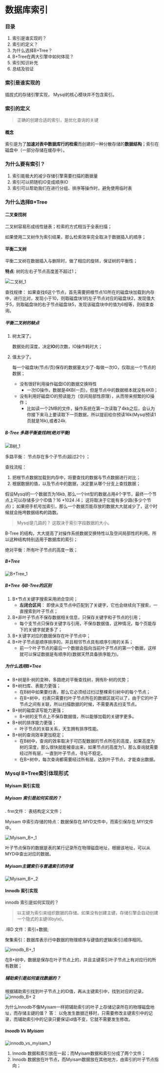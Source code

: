 # 数据库索引

### 目录

1. 索引是谁实现的？
2. 索引的定义？
3. 为什么选择B+Tree？
4. B+Tree在两大引擎中如何体现？
5. 索引知识补充
6. 总结及验证

### 索引是谁实现的

插拔式的存储引擎实现， Mysql的核心模块并不包含索引。



### 索引的定义

> 正确的创建合适的索引，是优化查询的关键

#### 概念

索引是为了**加速对表中数据库行的检索**而创建的一种分散存储的**数据结构**；索引在磁盘中（一部分存储在缓存中）。



### 为什么要有索引？

1. 索引能极大的减少存储引擎需要扫描的数据量
2. 索引可以把随机IO变成顺序IO
3. 索引可以帮助我们在进行分组、排序等操作时，避免使用临时表

### 为什么选择B+Tree

#### 二叉查找树

二叉树容易形成线性链表；检索的方式相当于全表扫描；

如果使用二叉树作为索引结果，那么检索效率完全取决于数据插入的顺序；



#### 平衡二叉树

平衡二叉树在数据插入与删除时，做了相应的旋转，保证树的平衡性；

**特点**: 树的左右子节点高度差不超过1；

![二叉树_1](images/二叉树_1.jpg)



查找规律： 如果查找6这个节点，首先需要把根节点10所在的磁盘块加载到内存中，进行比对，发现小于10，则取磁盘块1的左子节点对应的磁盘块2，发现值大于5，则取磁盘块的右子节点磁盘块5，发现该磁盘块中的值为6相等，则结束查询。



##### 平衡二叉树的缺点

1. 树太深了。

   数据处的深度，决定**IO**的次数，IO操作耗时大；

2. 值太少了。

   每一个磁盘块(节点/页)保存的数据量太少了-每做一次IO，仅取出一个节点的数据；

   - 没有很好利用操作磁盘IO的数据交换特性
     - 一次IO操作，数据是4KB(一页)，但是节点中的数据根本就没有4KB；
   - 没有利用好磁盘IO的预读能力（空间局部性原理），从而带来频繁的IO操作；
     - 比如读一个2MB的文件，操作系统在第一次读取了4kb之后，会认为你接下来马上要读取下一页数据，所以提前给你预读16k(Mysql预读1页就是16k),或者24k.

##### B-Tree 多路平衡查找树(绝对平衡)

![B树_1](images/B树_1.jpg)

多路平衡： 节点存在多个子节点(超过2个) ；

查找流程：

1. 把根节点数据加载到内存中，将要查找的数据与节点数据进行对比；
2. 根据数据的值，以及节点中的数据，决定要从哪个分支上查找数据；

假设Mysql的一个数据页为16kb, 那么一个Int型的数据占用4个字节，最终一个节点上可以存储多少个ID值？16 *1024 /4； 这将取决于它能有多少路(多少个节点)； 如果把手机号加索引，那么一个数据页能存放的数据大大就减少了，这个时候就会拖垮数据结构的路数。

> Mysql是几路的？ 这取决于索引字段数据的大小。

B-Tree 的结构，大大提高了对操作系统数据交换特性以及空间局部性的利用。所以这种结构特别适用于数据库的索引；

绝对平衡：所有叶子节点的高度一致；



##### B+Tree 

![B+Tree_1](images/B+Tree_1.jpg)

##### B+Tree 与B-Tree的区别

1. B+节点关键字搜索采用闭合空间；
   - **左闭合区间**： 即使从支节点中匹配到了关键字，它也会继续向下搜索，一直搜索到叶子节点；
2. B+非叶子节点不保存数据相关信息，只保存关键字和子节点的引用；
   - 每个支节点只保存关键字与引用，不保存数据值，这种情况，每个页能存下的关键字就更多了；
3. B+关键字对应的数据保存在叶子节点中；
4. B+叶子节点是顺序排序的，并且相邻节点具有顺序引用的关系；
   - 前一个叶子节点的最后一个数据会指向当前叶子节点的第一个数据，这样就可以保证数据是有顺序的(数据天然具备排序能力)。

##### 为什么选用B+Tree

- B+树是B-树的变种，多路绝对平衡查找树，拥有B-树的优势；
- B+树扫库、表能力更强；
  - 在B树中如果要扫表，那么它必须经过扫过整棵索引树中的每个节点；
  - 在B+树中，扫表只需要扫叶子节点所在的数据区就可以了，由于它的叶子节点之间有关联，所以扫描数据的时候，不需要再去扫支节点。
- B+树的磁盘读写能力更强；
  - B+树的支节点上不保存数据值，所以能够加载的关键字更多。
- B+树的排序能力更强；
  - 叶子节点的关联关系，天生拥有排序性能。
- B+树的查询效率更加稳定；
  - 在B树中，查询的效率取决于可匹配数据的节点所在的高度，如果高度为树的深度，那么很快就能被查出来，如果节点的高度为1，那么查询就需要经过所有层，一直到叶子节点，寻址不稳定。
  - 在B+树中，每次查询都需要经过所有层，达到叶子节点，才能查出数据。



### Mysql B+Tree索引体现形式

#### Myisam 索引实现

##### Myisam 索引是如何实现的？

. frm文件： 表结构定义文件；

Myisam 中索引存储的特点：数据保存在.MYD文件中，而索引保存在.MYI文件中。

![Myisam_B+_1](images/Myisam_B+_1.jpg)

叶子节点保存的数据是表的某行记录所在物理磁盘地址，根据该地址，可以从MYD中查出对应的数据。

##### Myisam主键索引与普通索引的存储

 ![Myisam_B+_2](images/Myisam_B+_2.jpg)

#### Innodb 索引实现

innodb 索引是如何实现的？

> 以主键为索引来组织数据的存储。如果没有创建主键，存储引擎会自动创建一个隐式的主键(6byte)。

.IBD 文件：索引+数据;

聚集索引：数据库表示行中数据的物理顺序与键值的逻辑(索引)顺序相同。

![innodb_B+_1](images/innodb_B+_1.jpg)

在B+树中，数据是保存在叶子节点上的，并且主键索引叶子节点上有对应行的所有数据；

##### 辅助索引是如何查找数据的？

根据辅助索引找到叶子节点上的ID值，再从主键索引中，找到对应的记录。
![innodb_B+ 2](images/innodb_B+_2.jpg)

为什么Innodb不像Myisam一样把辅助索引的叶子上存储记录所在的物理磁盘地址，而存储主键的值？
答： 以免发生数据迁移时，只需要修改主键索引中的记录，而辅助索引中的记录只要保证id值不变，它就不需要发生修改。

##### Inoodb Vs Myisam 

![innodb_vs_myisam_1](images/innodb_vs_myisam_1.jpg)

1. Innodb 数据和索引放在一起；而Myisam数据和索引分成了两个文件；
2. Innodb 数据放在叶节点，而Myisam数据放在其他地方，由索引的叶子节点指向；
